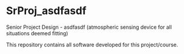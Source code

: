 # SrProj_asdfasdf
Senior Project Design - asdfasdf (atmospheric sensing device for all situations deemed fitting)

This repository contains all software developed for this project/course.
